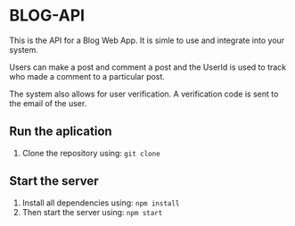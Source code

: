 # BLOG-API

This is the API for a Blog Web App. It is simle to use and integrate into your system.

Users can make a post and comment a post and the UserId is used to track who made a comment to a particular post.

The system also allows for user verification. A verification code is sent to the email of the user.

## Run the aplication

1. Clone the repository using: `git clone`

## Start the server

1. Install all dependencies using:
   `npm install`
2. Then start the server using: `npm start`

